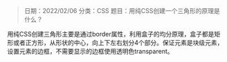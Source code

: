 > 日期：2022/02/06
分类：CSS
题目：用纯CSS创建一个三角形的原理是什么？

用纯CSS创建三角形主要是通过border属性，利用盒子的均分原理，盒子都是矩形或者正方形，从形状的中心，向上下左右划分4个部分。保证元素是块级元素，设置元素的边框，不需要显示的边框使用透明色transparent。

